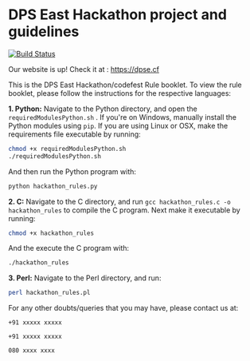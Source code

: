 # DPS East Hackathon project and guidelines
[![Build Status](https://api.travis-ci.org/thel3l/hackathon-dpse.svg?branch=master)](https://travis-ci.org/thel3l/hackathon-dpse)

Our website is up! Check it at : https://dpse.cf

This is the DPS East Hackathon/codefest Rule booklet. To view the rule booklet, please follow the instructions for the respective languages:

**1. Python:**
  Navigate to the Python directory, and open the ```requiredModulesPython.sh``` . If you're on Windows, manually install   the Python modules using ```pip```. If you are using Linux or OSX, make the requirements file executable by running:
  ```bash
  chmod +x requiredModulesPython.sh
  ./requiredModulesPython.sh
  ```
  And then run the Python program with:
  ```bash
  python hackathon_rules.py
  ```

**2. C:**
  Navigate to the C directory, and run ```gcc hackathon_rules.c -o hackathon_rules``` to compile the C program. Next     make   it executable by running:
  ```bash
  chmod +x hackathon_rules
  ```
  And the execute the C program with:
  ```bash
  ./hackathon_rules
  ```

  **3. Perl:**
  Navigate to the Perl directory, and run:
  ```bash
  perl hackathon_rules.pl
  ```

For any other doubts/queries that you may have, please contact us at:

	+91 xxxxx xxxxx

	+91 xxxxx xxxxx

	080 xxxx xxxx
